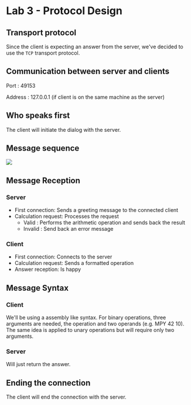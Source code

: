 # Lab 3 - Protocol Design

## Transport protocol

Since the client is expecting an answer from the server, we've decided to use the `TCP` transport protocol.



## Communication between server and clients

Port : 49153

Address : 127.0.0.1 (if client is on the same machine as the server)



## Who speaks first

The client will initiate the dialog with the server.



## Message sequence

![](/home/ducky/HEIG-VD/S4/RES/labo/lab03/specs/kayoumido/img/sequence-diagramm.jpg)



## Message Reception

### Server

* First connection: Sends a greeting message to the connected client
* Calculation request: Processes the request
  * Valid : Performs the arithmetic operation and sends back the result
  * Invalid : Send back an error message

### Client

* First connection: Connects to the server
* Calculation request: Sends a formatted operation
* Answer reception: Is happy



## Message Syntax

### Client

We'll be using a assembly like syntax. For binary operations, three arguments are needed, the operation and two operands (e.g. MPY 42 10). The same idea is applied to unary operations but will require only two arguments.

### Server

Will just return the answer.



## Ending the connection

The client will end the connection with the server.